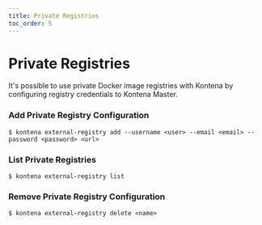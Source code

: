 ```yaml
---
title: Private Registries
toc_order: 5
---
```


# Private Registries

It's possible to use private Docker image registries with Kontena by configuring
registry credentials to Kontena Master.

### Add Private Registry Configuration

```
$ kontena external-registry add --username <user> --email <email> --password <password> <url>
```

### List Private Registries

```
$ kontena external-registry list
```

### Remove Private Registry Configuration

```
$ kontena external-registry delete <name>
```
